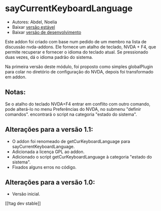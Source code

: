 # sayCurrentKeyboardLanguage #

*	 Autores: Abdel, Noelia
*	 Baixar [versão estável][1]
*	 Baixar [versão de desenvolvimento][1]

Este addon foi criado com base num pedido de um membro na lista de discussão
nvda-addons. Ele fornece um atalho de teclado, NVDA + F4, que permite
recuperar e fornecer o idioma do teclado atual. Se pressionado duas vezes,
dá o idioma padrão do sistema.

Na primeira versão deste módulo, foi proposto como simples globalPlugin para
colar no diretório de configuração do NVDA, depois foi transformado em
addon.

## Notas:

Se o atalho do teclado NVDA+F4 entrar em conflito com outro comando, pode
alterá-lo no menu Preferências do NVDA, no submenu "definir
comandos". encontrará o script na categoria "estado do sistema".

## Alterações para a versão 1.1:

*	 O addon foi renomeado de getCurKeyboardLanguage para
   sayCurrentKeyboardLanguage.
*	 Adicionada a licença GPL ao addon.
*	 Adicionado o script getCurKeyboardLanguage à categoria "estado do
   sistema".
*	 Fixados alguns erros no código.

## Alterações para a versão 1.0:

*	 Versão inicial.

[[!tag dev stable]]

[1]: https://addons.nvda-project.org/files/get.php?file=ckbl
